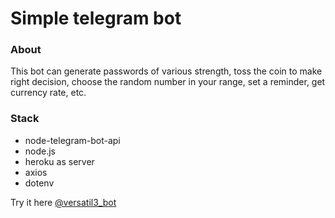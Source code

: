 # Simple telegram bot

### About
This bot can generate passwords of various strength, toss the coin to make right decision, choose the random number in your range, set a reminder, get currency rate, etc.

### Stack
* node-telegram-bot-api
* node.js
* heroku as server
* axios
* dotenv

Try it here [@versatil3_bot](https://t.me/versatil3_bot)
